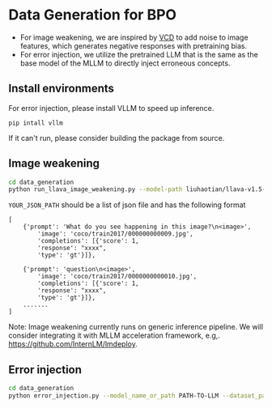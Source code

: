 # Data Generation for BPO
- For image weakening, we are inspired by [VCD](https://github.com/DAMO-NLP-SG/VCD) to add noise to image features, which generates negative responses with pretraining bias.
- For error injection, we utilize the pretrained LLM that is the same as the base model of the MLLM to directly inject erroneous concepts.


## Install environments
For error injection, please install VLLM to speed up inference.
```
pip intall vllm
```
If it can't run, please consider building the package from source.

## Image weakening
```bash
cd data_generation
python run_llava_image_weakening.py --model-path liuhaotian/llava-v1.5-13b --image_file YOUR_IMAGE_PATH --query YOUR_JSON_PATH --save_path OUTPUT_PATH
```

`YOUR_JSON_PATH` should be a list of json file and has the following format
```
[
    {'prompt': 'What do you see happening in this image?\n<image>',
        'image': 'coco/train2017/000000000009.jpg',
        'completions': [{'score': 1,
        'response': "xxxx",
        'type': 'gt'}]},

    {'prompt': 'question\n<image>',
        'image': 'coco/train2017/0000000000010.jpg',
        'completions': [{'score': 1,
        'response': "xxxx",
        'type': 'gt'}]},
    .......
]
```
Note: Image weakening currently runs on generic inference pipeline. We will consider integrating it with MLLM acceleration framework, e.g,. https://github.com/InternLM/lmdeploy.

## Error injection
```bash
cd data_generation
python error_injection.py --model_name_or_path PATH-TO-LLM --dataset_path PATH-TO-SFT-DATA --output_result_path PATH-TO-PREFERENCE-DATA
```

